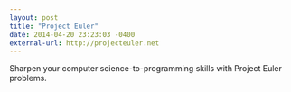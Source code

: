 ```yaml
---
layout: post
title: "Project Euler"
date: 2014-04-20 23:23:03 -0400
external-url: http://projecteuler.net
---
```


Sharpen your computer science-to-programming skills with Project Euler
problems.
